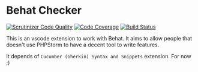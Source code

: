 # Behat Checker

[![Scrutinizer Code Quality](https://scrutinizer-ci.com/g/beeblebrox3/vscode-behat-checker/badges/quality-score.png?b=master)](https://scrutinizer-ci.com/g/beeblebrox3/vscode-behat-checker/?branch=master)
[![Code Coverage](https://scrutinizer-ci.com/g/beeblebrox3/vscode-behat-checker/badges/coverage.png?b=master)](https://scrutinizer-ci.com/g/beeblebrox3/vscode-behat-checker/?branch=master)
[![Build Status](https://scrutinizer-ci.com/g/beeblebrox3/vscode-behat-checker/badges/build.png?b=master)](https://scrutinizer-ci.com/g/beeblebrox3/vscode-behat-checker/build-status/master)

This is an vscode extension to work with Behat. It aims to allow people that doesn't use PHPStorm to have a decent tool to write features.

It depends of `Cucumber (Gherkin) Syntax and Snippets` extension. For now ;)
